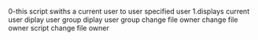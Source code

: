 0-this script swiths a current user to user specified user
1.displays current user
diplay user group
diplay user group
change file owner
change file owner script
change file owner
